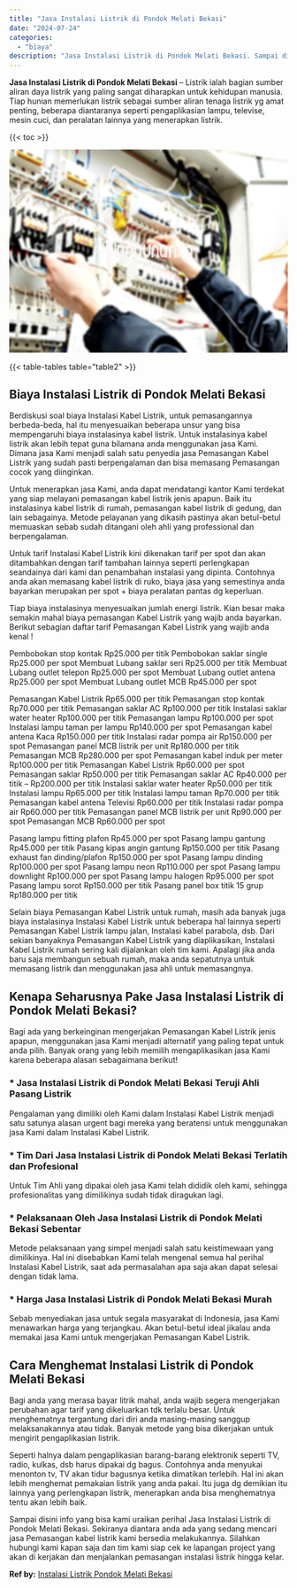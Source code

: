 ```yaml
---
title: "Jasa Instalasi Listrik di Pondok Melati Bekasi"
date: "2024-07-24"
categories: 
  - "biaya"
description: "Jasa Instalasi Listrik di Pondok Melati Bekasi. Sampai disini info yang bisa kami uraikan perihal Jasa Instalasi Listrik di Pondok Melati Bekasi. Sekiranya d..."
---
```


**Jasa Instalasi Listrik di Pondok Melati Bekasi** – Listrik ialah bagian sumber aliran daya listrik yang paling sangat diharapkan untuk kehidupan manusia. Tiap hunian memerlukan listrik sebagai sumber aliran tenaga listrik yg amat penting, beberapa diantaranya seperti pengaplikasian lampu, televise, mesin cuci, dan peralatan lainnya yang menerapkan listrik.

{{< toc >}}

![Jasa Instalasi Listrik di Pondok Melati Bekasi](/images/instalasi-listrik-murah16.png)

{{< table-tables table="table2" >}}

## Biaya Instalasi Listrik di Pondok Melati Bekasi

Berdiskusi soal biaya Instalasi Kabel Listrik, untuk pemasangannya berbeda-beda, hal itu menyesuaikan beberapa unsur yang bisa mempengaruhi biaya instalasinya kabel listrik. Untuk instalasinya kabel listrik akan lebih tepat guna bilamana anda menggunakan jasa Kami. Dimana jasa Kami menjadi salah satu penyedia jasa Pemasangan Kabel Listrik yang sudah pasti berpengalaman dan bisa memasang Pemasangan cocok yang diinginkan.

Untuk menerapkan jasa Kami, anda dapat mendatangi kantor Kami terdekat yang siap melayani pemasangan kabel listrik jenis apapun. Baik itu instalasinya kabel listrik di rumah, pemasangan kabel listrik di gedung, dan lain sebagainya. Metode pelayanan yang dikasih pastinya akan betul-betul memuaskan sebab sudah ditangani oleh ahli yang professional dan berpengalaman.

Untuk tarif Instalasi Kabel Listrik kini dikenakan tarif per spot dan akan ditambahkan dengan tarif tambahan lainnya seperti perlengkapan seandainya dari kami dan penambahan instalasi yang dipinta. Contohnya anda akan memasang kabel listrik di ruko, biaya jasa yang semestinya anda bayarkan merupakan per spot + biaya peralatan pantas dg keperluan.

Tiap biaya instalasinya menyesuaikan jumlah energi listrik. Kian besar maka semakin mahal biaya pemasangan Kabel Listrik yang wajib anda bayarkan. Berikut sebagian daftar tarif Pemasangan Kabel Listrik yang wajib anda kenal !

Pembobokan stop kontak Rp25.000 per titik Pembobokan saklar single Rp25.000 per spot Membuat Lubang saklar seri Rp25.000 per titik Membuat Lubang outlet telepon Rp25.000 per spot Membuat Lubang outlet antena Rp25.000 per spot Membuat Lubang outlet MCB Rp45.000 per spot

Pemasangan Kabel Listrik Rp65.000 per titik Pemasangan stop kontak Rp70.000 per titik Pemasangan saklar AC Rp100.000 per titik Instalasi saklar water heater Rp100.000 per titik Pemasangan lampu Rp100.000 per spot Instalasi lampu taman per lampu Rp140.000 per spot Pemasangan kabel antena Kaca Rp150.000 per titik Instalasi radar pompa air Rp150.000 per spot Pemasangan panel MCB listrik per unit Rp180.000 per titik Pemasangan MCB Rp280.000 per spot Pemasangan kabel induk per meter Rp100.000 per titik Pemasangan Kabel Listrik Rp60.000 per spot Pemasangan saklar Rp50.000 per titik Pemasangan saklar AC Rp40.000 per titik – Rp200.000 per titik Instalasi saklar water heater Rp50.000 per titik Instalasi lampu Rp65.000 per titik Instalasi lampu taman Rp70.000 per titik Pemasangan kabel antena Televisi Rp60.000 per titik Instalasi radar pompa air Rp60.000 per titik Pemasangan panel MCB listrik per unit Rp90.000 per spot Pemasangan MCB Rp60.000 per spot

Pasang lampu fitting plafon Rp45.000 per spot Pasang lampu gantung Rp45.000 per titik Pasang kipas angin gantung Rp150.000 per titik Pasang exhaust fan dinding/plafon Rp150.000 per spot Pasang lampu dinding Rp100.000 per spot Pasang lampu neon Rp110.000 per spot Pasang lampu downlight Rp100.000 per spot Pasang lampu halogen Rp95.000 per spot Pasang lampu sorot Rp150.000 per titik Pasang panel box titik 15 grup Rp180.000 per titik

Selain biaya Pemasangan Kabel Listrik untuk rumah, masih ada banyak juga biaya instalasinya Instalasi Kabel Listrik untuk beberapa hal lainnya seperti Pemasangan Kabel Listrik lampu jalan, Instalasi kabel parabola, dsb. Dari sekian banyaknya Pemasangan Kabel Listrik yang diaplikasikan, Instalasi Kabel Listrik rumah sering kali dijalankan oleh tim kami. Apalagi jika anda baru saja membangun sebuah rumah, maka anda sepatutnya untuk memasang listrik dan menggunakan jasa ahli untuk memasangnya.

## Kenapa Seharusnya Pake Jasa Instalasi Listrik di Pondok Melati Bekasi?

Bagi ada yang berkeinginan mengerjakan Pemasangan Kabel Listrik jenis apapun, menggunakan jasa Kami menjadi alternatif yang paling tepat untuk anda pilih. Banyak orang yang lebih memilih mengaplikasikan jasa Kami karena beberapa alasan sebagaimana berikut!

### \* Jasa Instalasi Listrik di Pondok Melati Bekasi Teruji Ahli Pasang Listrik

Pengalaman yang dimiliki oleh Kami dalam Instalasi Kabel Listrik menjadi satu satunya alasan urgent bagi mereka yang beratensi untuk menggunakan jasa Kami dalam Instalasi Kabel Listrik.

### \* Tim Dari Jasa Instalasi Listrik di Pondok Melati Bekasi Terlatih dan Profesional

Untuk Tim Ahli yang dipakai oleh jasa Kami telah dididik oleh kami, sehingga profesionalitas yang dimilikinya sudah tidak diragukan lagi.

### \* Pelaksanaan Oleh Jasa Instalasi Listrik di Pondok Melati Bekasi Sebentar

Metode pelaksanaan yang simpel menjadi salah satu keistimewaan yang dimilikinya. Hal ini disebabkan Kami telah mengenal semua hal perihal Instalasi Kabel Listrik, saat ada permasalahan apa saja akan dapat selesai dengan tidak lama.

### \* Harga Jasa Instalasi Listrik di Pondok Melati Bekasi Murah

Sebab menyediakan jasa untuk segala masyarakat di Indonesia, jasa Kami menawarkan harga yang terjangkau. Akan betul-betul ideal jikalau anda memakai jasa Kami untuk mengerjakan Pemasangan Kabel Listrik.

## Cara Menghemat Instalasi Listrik di Pondok Melati Bekasi


Bagi anda yang merasa bayar litrik mahal, anda wajib segera mengerjakan perubahan agar tarif yang dikeluarkan tdk terlalu besar. Untuk menghematnya tergantung dari diri anda masing-masing sanggup melaksanakannya atau tidak. Banyak metode yang bisa dikerjakan untuk mengirit pengaplikasian listrik.

Seperti halnya dalam pengaplikasian barang-barang elektronik seperti TV, radio, kulkas, dsb harus dipakai dg bagus. Contohnya anda menyukai menonton tv, TV akan tidur bagusnya ketika dimatikan terlebih. Hal ini akan lebih menghemat pemakaian listrik yang anda pakai. Itu juga dg demikian itu lainnya yang perlengkapan listrik, menerapkan anda bisa menghematnya tentu akan lebih baik.

Sampai disini info yang bisa kami uraikan perihal Jasa Instalasi Listrik di Pondok Melati Bekasi. Sekiranya diantara anda ada yang sedang mencari jasa Pemasangan kabel listrik kami bersedia melakukannya. Silahkan hubungi kami kapan saja dan tim kami siap cek ke lapangan project yang akan di kerjakan dan menjalankan pemasangan instalasi listrik hingga kelar.

**Ref by:** [Instalasi Listrik Pondok Melati Bekasi](https://id.wikipedia.org/wiki/Instalasi)
